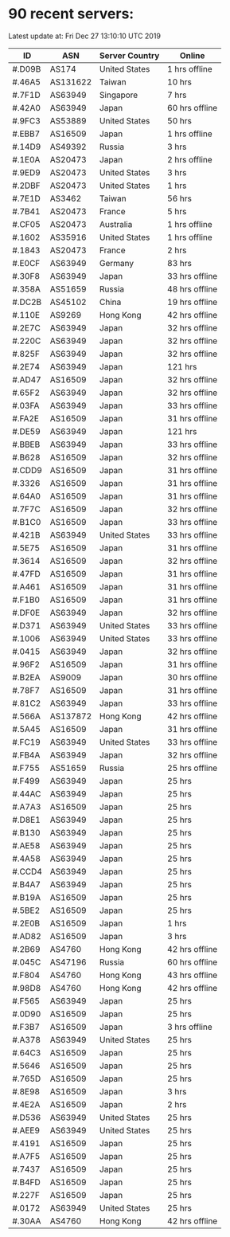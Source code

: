 # 90 recent servers:

Latest update at: Fri Dec 27 13:10:10 UTC 2019

| ID | ASN | Server Country | Online |
| -- | --- | -------------- | ------ |
| #.D09B | AS174 | United States | 1 hrs offline |
| #.46A5 | AS131622 | Taiwan | 10 hrs |
| #.7F1D | AS63949 | Singapore | 7 hrs |
| #.42A0 | AS63949 | Japan | 60 hrs offline |
| #.9FC3 | AS53889 | United States | 50 hrs |
| #.EBB7 | AS16509 | Japan | 1 hrs offline |
| #.14D9 | AS49392 | Russia | 3 hrs |
| #.1E0A | AS20473 | Japan | 2 hrs offline |
| #.9ED9 | AS20473 | United States | 3 hrs |
| #.2DBF | AS20473 | United States | 1 hrs |
| #.7E1D | AS3462 | Taiwan | 56 hrs |
| #.7B41 | AS20473 | France | 5 hrs |
| #.CF05 | AS20473 | Australia | 1 hrs offline |
| #.1602 | AS35916 | United States | 1 hrs offline |
| #.1843 | AS20473 | France | 2 hrs |
| #.E0CF | AS63949 | Germany | 83 hrs |
| #.30F8 | AS63949 | Japan | 33 hrs offline |
| #.358A | AS51659 | Russia | 48 hrs offline |
| #.DC2B | AS45102 | China | 19 hrs offline |
| #.110E | AS9269 | Hong Kong | 42 hrs offline |
| #.2E7C | AS63949 | Japan | 32 hrs offline |
| #.220C | AS63949 | Japan | 32 hrs offline |
| #.825F | AS63949 | Japan | 32 hrs offline |
| #.2E74 | AS63949 | Japan | 121 hrs |
| #.AD47 | AS16509 | Japan | 32 hrs offline |
| #.65F2 | AS63949 | Japan | 32 hrs offline |
| #.03FA | AS63949 | Japan | 33 hrs offline |
| #.FA2E | AS16509 | Japan | 31 hrs offline |
| #.DE59 | AS63949 | Japan | 121 hrs |
| #.BBEB | AS63949 | Japan | 33 hrs offline |
| #.B628 | AS16509 | Japan | 32 hrs offline |
| #.CDD9 | AS16509 | Japan | 31 hrs offline |
| #.3326 | AS16509 | Japan | 31 hrs offline |
| #.64A0 | AS16509 | Japan | 31 hrs offline |
| #.7F7C | AS16509 | Japan | 32 hrs offline |
| #.B1C0 | AS16509 | Japan | 33 hrs offline |
| #.421B | AS63949 | United States | 33 hrs offline |
| #.5E75 | AS16509 | Japan | 31 hrs offline |
| #.3614 | AS16509 | Japan | 32 hrs offline |
| #.47FD | AS16509 | Japan | 31 hrs offline |
| #.A461 | AS16509 | Japan | 31 hrs offline |
| #.F1B0 | AS16509 | Japan | 31 hrs offline |
| #.DF0E | AS63949 | Japan | 32 hrs offline |
| #.D371 | AS63949 | United States | 33 hrs offline |
| #.1006 | AS63949 | United States | 33 hrs offline |
| #.0415 | AS63949 | Japan | 32 hrs offline |
| #.96F2 | AS16509 | Japan | 31 hrs offline |
| #.B2EA | AS9009 | Japan | 30 hrs offline |
| #.78F7 | AS16509 | Japan | 31 hrs offline |
| #.81C2 | AS63949 | Japan | 33 hrs offline |
| #.566A | AS137872 | Hong Kong | 42 hrs offline |
| #.5A45 | AS16509 | Japan | 31 hrs offline |
| #.FC19 | AS63949 | United States | 33 hrs offline |
| #.FB4A | AS63949 | Japan | 32 hrs offline |
| #.F755 | AS51659 | Russia | 25 hrs offline |
| #.F499 | AS63949 | Japan | 25 hrs |
| #.44AC | AS63949 | Japan | 25 hrs |
| #.A7A3 | AS16509 | Japan | 25 hrs |
| #.D8E1 | AS63949 | Japan | 25 hrs |
| #.B130 | AS63949 | Japan | 25 hrs |
| #.AE58 | AS63949 | Japan | 25 hrs |
| #.4A58 | AS63949 | Japan | 25 hrs |
| #.CCD4 | AS63949 | Japan | 25 hrs |
| #.B4A7 | AS63949 | Japan | 25 hrs |
| #.B19A | AS16509 | Japan | 25 hrs |
| #.5BE2 | AS16509 | Japan | 25 hrs |
| #.2E0B | AS16509 | Japan | 1 hrs |
| #.AD82 | AS16509 | Japan | 3 hrs |
| #.2B69 | AS4760 | Hong Kong | 42 hrs offline |
| #.045C | AS47196 | Russia | 60 hrs offline |
| #.F804 | AS4760 | Hong Kong | 43 hrs offline |
| #.98D8 | AS4760 | Hong Kong | 42 hrs offline |
| #.F565 | AS63949 | Japan | 25 hrs |
| #.0D90 | AS16509 | Japan | 25 hrs |
| #.F3B7 | AS16509 | Japan | 3 hrs offline |
| #.A378 | AS63949 | United States | 25 hrs |
| #.64C3 | AS16509 | Japan | 25 hrs |
| #.5646 | AS16509 | Japan | 25 hrs |
| #.765D | AS16509 | Japan | 25 hrs |
| #.8E98 | AS16509 | Japan | 3 hrs |
| #.4E2A | AS16509 | Japan | 2 hrs |
| #.D536 | AS63949 | United States | 25 hrs |
| #.AEE9 | AS63949 | United States | 25 hrs |
| #.4191 | AS16509 | Japan | 25 hrs |
| #.A7F5 | AS16509 | Japan | 25 hrs |
| #.7437 | AS16509 | Japan | 25 hrs |
| #.B4FD | AS16509 | Japan | 25 hrs |
| #.227F | AS16509 | Japan | 25 hrs |
| #.0172 | AS63949 | United States | 25 hrs |
| #.30AA | AS4760 | Hong Kong | 42 hrs offline |

